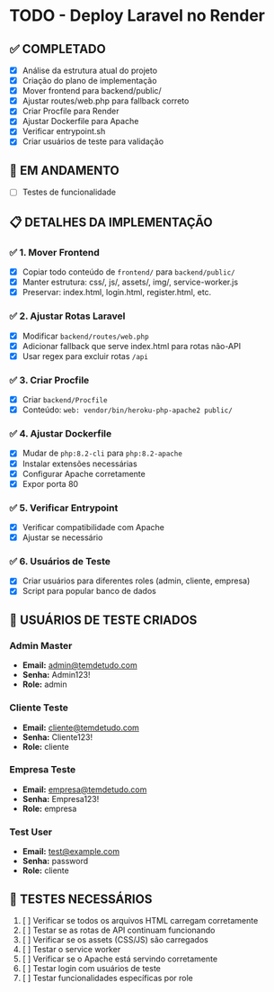 # TODO - Deploy Laravel no Render

## ✅ COMPLETADO
- [x] Análise da estrutura atual do projeto
- [x] Criação do plano de implementação
- [x] Mover frontend para backend/public/
- [x] Ajustar routes/web.php para fallback correto
- [x] Criar Procfile para Render
- [x] Ajustar Dockerfile para Apache
- [x] Verificar entrypoint.sh
- [x] Criar usuários de teste para validação

## 🚧 EM ANDAMENTO
- [ ] Testes de funcionalidade

## 📋 DETALHES DA IMPLEMENTAÇÃO

### ✅ 1. Mover Frontend
- [x] Copiar todo conteúdo de `frontend/` para `backend/public/`
- [x] Manter estrutura: css/, js/, assets/, img/, service-worker.js
- [x] Preservar: index.html, login.html, register.html, etc.

### ✅ 2. Ajustar Rotas Laravel
- [x] Modificar `backend/routes/web.php`
- [x] Adicionar fallback que serve index.html para rotas não-API
- [x] Usar regex para excluir rotas `/api`

### ✅ 3. Criar Procfile
- [x] Criar `backend/Procfile`
- [x] Conteúdo: `web: vendor/bin/heroku-php-apache2 public/`

### ✅ 4. Ajustar Dockerfile
- [x] Mudar de `php:8.2-cli` para `php:8.2-apache`
- [x] Instalar extensões necessárias
- [x] Configurar Apache corretamente
- [x] Expor porta 80

### ✅ 5. Verificar Entrypoint
- [x] Verificar compatibilidade com Apache
- [x] Ajustar se necessário

### ✅ 6. Usuários de Teste
- [x] Criar usuários para diferentes roles (admin, cliente, empresa)
- [x] Script para popular banco de dados

## 👥 USUÁRIOS DE TESTE CRIADOS

### Admin Master
- **Email:** admin@temdetudo.com
- **Senha:** Admin123!
- **Role:** admin

### Cliente Teste
- **Email:** cliente@temdetudo.com
- **Senha:** Cliente123!
- **Role:** cliente

### Empresa Teste
- **Email:** empresa@temdetudo.com
- **Senha:** Empresa123!
- **Role:** empresa

### Test User
- **Email:** test@example.com
- **Senha:** password
- **Role:** cliente

## 🧪 TESTES NECESSÁRIOS

1. [ ] Verificar se todos os arquivos HTML carregam corretamente
2. [ ] Testar se as rotas de API continuam funcionando
3. [ ] Verificar se os assets (CSS/JS) são carregados
4. [ ] Testar o service worker
5. [ ] Verificar se o Apache está servindo corretamente
6. [ ] Testar login com usuários de teste
7. [ ] Testar funcionalidades específicas por role
